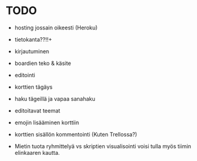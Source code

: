 # TODO

- hosting jossain oikeesti (Heroku)
- tietokanta??!!+
- kirjautuminen
- boardien teko & käsite
- editointi
- korttien tägäys
- haku tägeillä ja vapaa sanahaku
- editoitavat teemat
- emojin lisääminen korttiin
- korttien sisällön kommentointi (Kuten Trellossa?)

- Mietin tuota ryhmittelyä vs skriptien visualisointi voisi tulla myös tiimin elinkaaren kautta.
